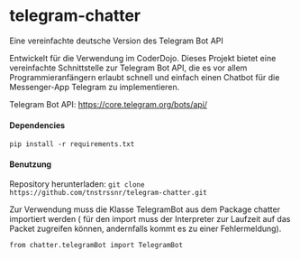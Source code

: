 # telegram-chatter
Eine vereinfachte deutsche Version des Telegram Bot API

Entwickelt für die Verwendung im CoderDojo.
Dieses Projekt bietet eine vereinfachte Schnittstelle zur Telegram Bot API, die es vor allem Programmieranfängern erlaubt schnell und einfach einen Chatbot für die Messenger-App Telegram zu implementieren.

Telegram Bot API: https://core.telegram.org/bots/api/

#### Dependencies
`pip install -r requirements.txt`

#### Benutzung
Repository herunterladen:
`git clone https://github.com/tnstrssnr/telegram-chatter.git`

Zur Verwendung muss die Klasse TelegramBot aus dem Package chatter importiert werden ( für den import muss der Interpreter zur Laufzeit auf das Packet zugreifen können, andernfalls kommt es zu einer Fehlermeldung).

`from chatter.telegramBot import TelegramBot`
